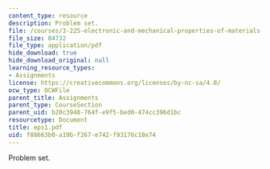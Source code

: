 ```yaml
---
content_type: resource
description: Problem set.
file: /courses/3-225-electronic-and-mechanical-properties-of-materials-fall-2007/f88663b0a19bf267e742f93176c18e74_eps1.pdf
file_size: 84732
file_type: application/pdf
hide_download: true
hide_download_original: null
learning_resource_types:
- Assignments
license: https://creativecommons.org/licenses/by-nc-sa/4.0/
ocw_type: OCWFile
parent_title: Assignments
parent_type: CourseSection
parent_uid: b20c3948-764f-e9f5-bed0-474cc396d1bc
resourcetype: Document
title: eps1.pdf
uid: f88663b0-a19b-f267-e742-f93176c18e74
---
```

Problem set.